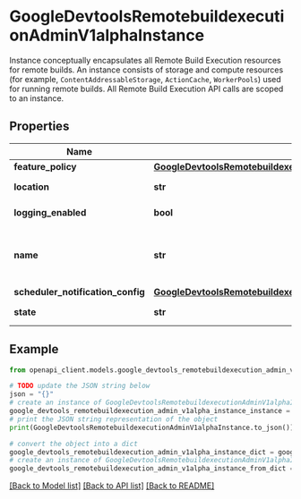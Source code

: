 # GoogleDevtoolsRemotebuildexecutionAdminV1alphaInstance

Instance conceptually encapsulates all Remote Build Execution resources for remote builds. An instance consists of storage and compute resources (for example, `ContentAddressableStorage`, `ActionCache`, `WorkerPools`) used for running remote builds. All Remote Build Execution API calls are scoped to an instance.

## Properties

Name | Type | Description | Notes
------------ | ------------- | ------------- | -------------
**feature_policy** | [**GoogleDevtoolsRemotebuildexecutionAdminV1alphaFeaturePolicy**](GoogleDevtoolsRemotebuildexecutionAdminV1alphaFeaturePolicy.md) |  | [optional] 
**location** | **str** | The location is a GCP region. Currently only &#x60;us-central1&#x60; is supported. | [optional] 
**logging_enabled** | **bool** | Output only. Whether stack driver logging is enabled for the instance. | [optional] [readonly] 
**name** | **str** | Output only. Instance resource name formatted as: &#x60;projects/[PROJECT_ID]/instances/[INSTANCE_ID]&#x60;. Name should not be populated when creating an instance since it is provided in the &#x60;instance_id&#x60; field. | [optional] [readonly] 
**scheduler_notification_config** | [**GoogleDevtoolsRemotebuildexecutionAdminV1alphaSchedulerNotificationConfig**](GoogleDevtoolsRemotebuildexecutionAdminV1alphaSchedulerNotificationConfig.md) |  | [optional] 
**state** | **str** | Output only. State of the instance. | [optional] [readonly] 

## Example

```python
from openapi_client.models.google_devtools_remotebuildexecution_admin_v1alpha_instance import GoogleDevtoolsRemotebuildexecutionAdminV1alphaInstance

# TODO update the JSON string below
json = "{}"
# create an instance of GoogleDevtoolsRemotebuildexecutionAdminV1alphaInstance from a JSON string
google_devtools_remotebuildexecution_admin_v1alpha_instance_instance = GoogleDevtoolsRemotebuildexecutionAdminV1alphaInstance.from_json(json)
# print the JSON string representation of the object
print(GoogleDevtoolsRemotebuildexecutionAdminV1alphaInstance.to_json())

# convert the object into a dict
google_devtools_remotebuildexecution_admin_v1alpha_instance_dict = google_devtools_remotebuildexecution_admin_v1alpha_instance_instance.to_dict()
# create an instance of GoogleDevtoolsRemotebuildexecutionAdminV1alphaInstance from a dict
google_devtools_remotebuildexecution_admin_v1alpha_instance_from_dict = GoogleDevtoolsRemotebuildexecutionAdminV1alphaInstance.from_dict(google_devtools_remotebuildexecution_admin_v1alpha_instance_dict)
```
[[Back to Model list]](../README.md#documentation-for-models) [[Back to API list]](../README.md#documentation-for-api-endpoints) [[Back to README]](../README.md)


